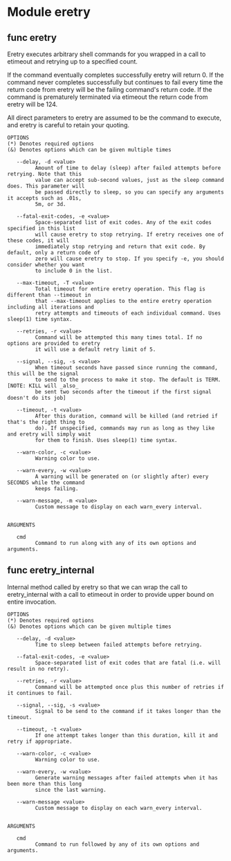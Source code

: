 # Module eretry


## func eretry


Eretry executes arbitrary shell commands for you wrapped in a call to etimeout and retrying up to a specified count.

If the command eventually completes successfully eretry will return 0. If the command never completes successfully but
continues to fail every time the return code from eretry will be the failing command's return code. If the command is
prematurely terminated via etimeout the return code from eretry will be 124.

All direct parameters to eretry are assumed to be the command to execute, and eretry is careful to retain your quoting.

```Groff
OPTIONS
(*) Denotes required options
(&) Denotes options which can be given multiple times

   --delay, -d <value>
         Amount of time to delay (sleep) after failed attempts before retrying. Note that this
         value can accept sub-second values, just as the sleep command does. This parameter will
         be passed directly to sleep, so you can specify any arguments it accepts such as .01s,
         5m, or 3d.

   --fatal-exit-codes, -e <value>
         Space-separated list of exit codes. Any of the exit codes specified in this list
         will cause eretry to stop retrying. If eretry receives one of these codes, it will
         immediately stop retrying and return that exit code. By default, only a return code of
         zero will cause eretry to stop. If you specify -e, you should consider whether you want
         to include 0 in the list.

   --max-timeout, -T <value>
         Total timeout for entire eretry operation. This flag is different than --timeout in
         that --max-timeout applies to the entire eretry operation including all iterations and
         retry attempts and timeouts of each individual command. Uses sleep(1) time syntax.

   --retries, -r <value>
         Command will be attempted this many times total. If no options are provided to eretry
         it will use a default retry limit of 5.

   --signal, --sig, -s <value>
         When timeout seconds have passed since running the command, this will be the signal
         to send to the process to make it stop. The default is TERM. [NOTE: KILL will _also_
         be sent two seconds after the timeout if the first signal doesn't do its job]

   --timeout, -t <value>
         After this duration, command will be killed (and retried if that's the right thing to
         do). If unspecified, commands may run as long as they like and eretry will simply wait
         for them to finish. Uses sleep(1) time syntax.

   --warn-color, -c <value>
         Warning color to use.

   --warn-every, -w <value>
         A warning will be generated on (or slightly after) every SECONDS while the command
         keeps failing.

   --warn-message, -m <value>
         Custom message to display on each warn_every interval.


ARGUMENTS

   cmd
         Command to run along with any of its own options and arguments.
```

## func eretry_internal


Internal method called by eretry so that we can wrap the call to eretry_internal with a call to etimeout in order to
provide upper bound on entire invocation.

```Groff
OPTIONS
(*) Denotes required options
(&) Denotes options which can be given multiple times

   --delay, -d <value>
         Time to sleep between failed attempts before retrying.

   --fatal-exit-codes, -e <value>
         Space-separated list of exit codes that are fatal (i.e. will result in no retry).

   --retries, -r <value>
         Command will be attempted once plus this number of retries if it continues to fail.

   --signal, --sig, -s <value>
         Signal to be send to the command if it takes longer than the timeout.

   --timeout, -t <value>
         If one attempt takes longer than this duration, kill it and retry if appropriate.

   --warn-color, -c <value>
         Warning color to use.

   --warn-every, -w <value>
         Generate warning messages after failed attempts when it has been more than this long
         since the last warning.

   --warn-message <value>
         Custom message to display on each warn_every interval.


ARGUMENTS

   cmd
         Command to run followed by any of its own options and arguments.
```
